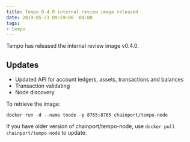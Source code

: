 ```yaml
---
title: Tempo 0.4.0 internal review image released
date: 2019-05-23 09:59:00 -04:00
tags:
- tempo
---
```


Tempo has released the internal review image v0.4.0.

## Updates

* Updated API for account ledgers, assets, transactions and balances
* Transaction validating
* Node discovery

To retrieve the image:
```
docker run -d --name tnode -p 8765:8765 chainport/tempo-node
```

If you have older version of chainport/tempo-node, use `docker pull chainport/tempo-node` to update.